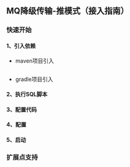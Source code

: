 ## MQ降级传输-推模式（接入指南）

### 快速开始
#### 1、引入依赖
- maven项目引入
```xml

```

- gradle项目引入

#### 2、执行SQL脚本

#### 3、配置代码

#### 4、配置

#### 5、启动

### 扩展点支持


